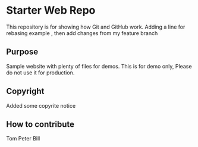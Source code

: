 # Starter Web Repo

This repository is for showing how Git and GitHub work. Adding a line for rebasing example , then add changes from my feature branch

## Purpose

Sample website with plenty of files for demos. This is for demo only, Please do not use it for production. 

## Copyright

Added some copyrite notice

## How to contribute
Tom
Peter
Bill
